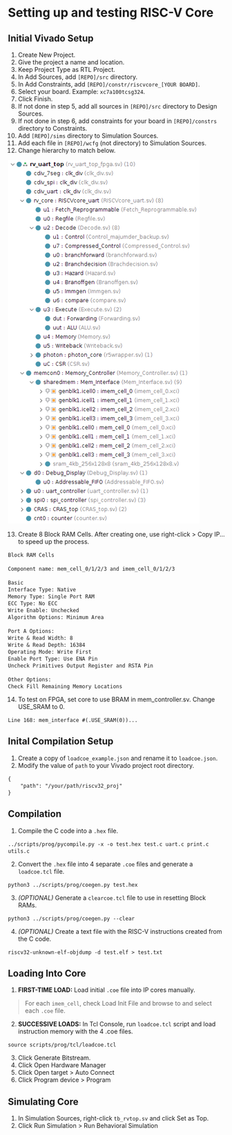 # Setting up and testing RISC-V Core
## Initial Vivado Setup
1. Create New Project.
3. Give the project a name and location.
4. Keep Project Type as RTL Project.
5. In Add Sources, add `[REPO]/src` directory.
6. In Add Constraints, add `[REPO]/constr/riscvcore_[YOUR BOARD]`.
7. Select your board. Example: `xc7a100tcsg324`.
8. Click Finish.
9. If not done in step 5, add all sources in `[REPO]/src` directory to Design Sources.
10. If not done in step 6, add constraints for your board in `[REPO]/constrs` directory to Constraints.
11. Add `[REPO]/sims` directory to Simulation Sources.
12. Add each file in `[REPO]/wcfg` (not directory) to Simulation Sources.
13. Change hierarchy to match below.

![Hierarchy](Hierarchy.png)

13. Create 8 Block RAM Cells. After creating one, use right-click > Copy IP... to speed up the process.
```
Block RAM Cells

Component name: mem_cell_0/1/2/3 and imem_cell_0/1/2/3

Basic
Interface Type: Native
Memory Type: Single Port RAM
ECC Type: No ECC
Write Enable: Unchecked
Algorithm Options: Minimum Area

Port A Options:
Write & Read Width: 8
Write & Read Depth: 16384
Operating Mode: Write First
Enable Port Type: Use ENA Pin
Uncheck Primitives Output Register and RSTA Pin

Other Options:
Check Fill Remaining Memory Locations
```
14. To test on FPGA, set core to use BRAM in mem_controller.sv. Change USE_SRAM to 0.
```
Line 168: mem_interface #(.USE_SRAM(0))...
```

## Inital Compilation Setup
1. Create a copy of `loadcoe_example.json` and rename it to `loadcoe.json`.
2. Modify the value of `path` to your Vivado project root directory.
```
{
    "path": "/your/path/riscv32_proj"
}
```

## Compilation
1. Compile the C code into a `.hex` file.
```
../scripts/prog/pycompile.py -x -o test.hex test.c uart.c print.c utils.c
```
2. Convert the `.hex` file into 4 separate `.coe` files and generate a `loadcoe.tcl` file.
```
python3 ../scripts/prog/coegen.py test.hex
```
3. *(OPTIONAL)* Generate a `clearcoe.tcl` file to use in resetting Block RAMs.
```
python3 ../scripts/prog/coegen.py --clear
```
4. *(OPTIONAL)* Create a text file with the RISC-V instructions created from the C code.
```
riscv32-unknown-elf-objdump -d test.elf > test.txt
```

## Loading Into Core
1. **FIRST-TIME LOAD:** Load initial `.coe` file into IP cores manually.

> For each `imem_cell`, check Load Init File and browse to and select
> each `.coe` file.

2. **SUCCESSIVE LOADS:** In Tcl Console, run `loadcoe.tcl` script and load instruction memory with the 4 .coe files.
```
source scripts/prog/tcl/loadcoe.tcl
```
3. Click Generate Bitstream.
4. Click Open Hardware Manager
5. Click Open target > Auto Connect
6. Click Program device > Program

## Simulating Core
1. In Simulation Sources, right-click `tb_rvtop.sv` and click Set as Top.
2. Click Run Simulation > Run Behavioral Simulation
